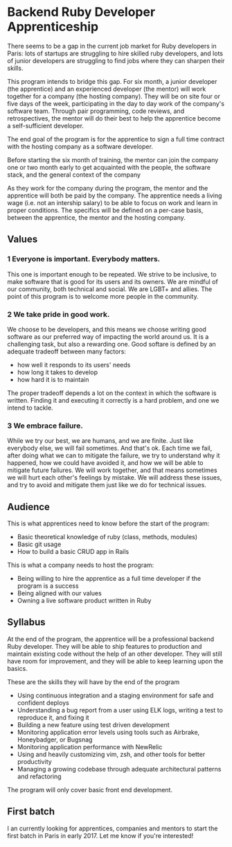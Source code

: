 # Backend Ruby Developer Apprenticeship

There seems to be a gap in the current job market for Ruby developers in Paris: lots of startups are struggling to hire skilled ruby developers, and lots of junior developers are struggling to find jobs where they can sharpen their skills.

This program intends to bridge this gap. For six month, a junior developer (the apprentice) and an experienced developer (the mentor) will work together for a company (the hosting company). They will be on site four or five days of the week, participating in the day to day work of the company's software team. Through pair programming, code reviews, and retrospectives, the mentor will do their best to help the apprentice become a self-sufficient developer.

The end goal of the program is for the apprentice to sign a full time contract with the hosting company as a software developer.

Before starting the six month of training, the mentor can join the company one or two month early to get acquainted with the people, the software stack, and the general context of the company

As they work for the company during the program, the mentor and the apprentice will both be paid by the company. The apprentice needs a living wage (i.e. not an intership salary) to be able to focus on work and learn in proper conditions. The specifics will be defined on a per-case basis, between the apprentice, the mentor and the hosting company.

## Values

### 1 Everyone is important. Everybody matters.

This one is important enough to be repeated. We strive to be inclusive, to make software that is good for its users and its owners. We are mindful of our community, both technical and social. We are LGBT+ and allies. The point of this program is to welcome more people in the community.

### 2 We take pride in good work.

We choose to be developers, and this means we choose writing good software as our preferred way of impacting the world around us. It is a challenging task, but also a rewarding one.
Good softare is defined by an adequate tradeoff between many factors:
- how well it responds to its users' needs
- how long it takes to develop
- how hard it is to maintain

The proper tradeoff depends a lot on the context in which the software is written. Finding it and executing it correctly is a hard problem, and one we intend to tackle.

### 3 We embrace failure.

While we try our best, we are humans, and we are finite.
Just like everybody else, we will fail sometimes. And that's ok.
Each time we fail, after doing what we can to mitigate the failure, we try to understand why it happened, how we could have avoided it, and how we will be able to mitigate future failures.
We will work together, and that means sometimes we will hurt each other's feelings by mistake. We will address these issues, and try to avoid and mitigate them just like we do for technical issues.

## Audience

This is what apprentices need to know before the start of the program:
- Basic theoretical knowledge of ruby (class, methods, modules)
- Basic git usage
- How to build a basic CRUD app in Rails

This is what a company needs to host the program:
- Being willing to hire the apprentice as a full time developer if the program is a success
- Being aligned with our values
- Owning a live software product written in Ruby

## Syllabus

At the end of the program, the apprentice will be a professional backend Ruby developer. They will be able to ship features to production and maintain existing code without the help of an other developer.
They will still have room for improvement, and they will be able to keep learning upon the basics.

These are the skills they will have by the end of the program
- Using continuous integration and a staging environment for safe and confident deploys
- Understanding a bug report from a user using ELK logs, writing a test to reproduce it, and fixing it
- Building a new feature using test driven development
- Monitoring application error levels using tools such as Airbrake, Honeybadger, or Bugsnag
- Monitoring application performance with NewRelic
- Using and heavily customizing vim, zsh, and other tools for better productivity
- Managing a growing codebase through adequate architectural patterns and refactoring

The program will only cover basic front end development.

## First batch

I an currently looking for apprentices, companies and mentors to start the first batch in Paris in early 2017. Let me know if you're interested!
